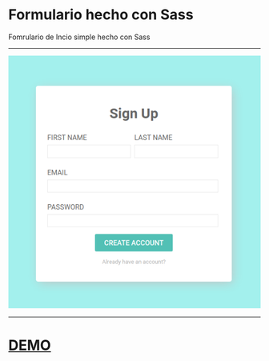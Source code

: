 <!-- header -->
# Formulario hecho con Sass

Fomrulario de Incio simple hecho con Sass

---

![Formulario imagen](screenshot.png "Formulario")

---

# [DEMO](https://gac982.github.io/formulario-sass/ "demo")
